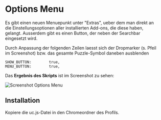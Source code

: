 # Options Menu
Es gibt einen neuen Menuepunkt unter "Extras", ueber dem man direkt an die Einstellungsoptionen aller installierten 
Add-ons, die diese haben, gelangt. Ausserdem gibt es einen Button, der neben der Searchbar eingesetzt wird.

Durch Anpassung der folgenden Zeilen laesst sich der Dropmarker (s. Pfeil im Screenshot) bzw. das gesamte Puzzle-Symbol daneben ausblenden

    SHOW_BUTTON:		true,
    MENU_BUTTON:		true,

Das **Ergebnis des Skripts** ist im Screenshot zu sehen:

![Screenshot Options Menu](https://github.com/ardiman/userChrome.js/raw/master/optionsmenu/scr_optmen.png)


## Installation
Kopiere die uc.js-Datei in den Chromeordner des Profils.